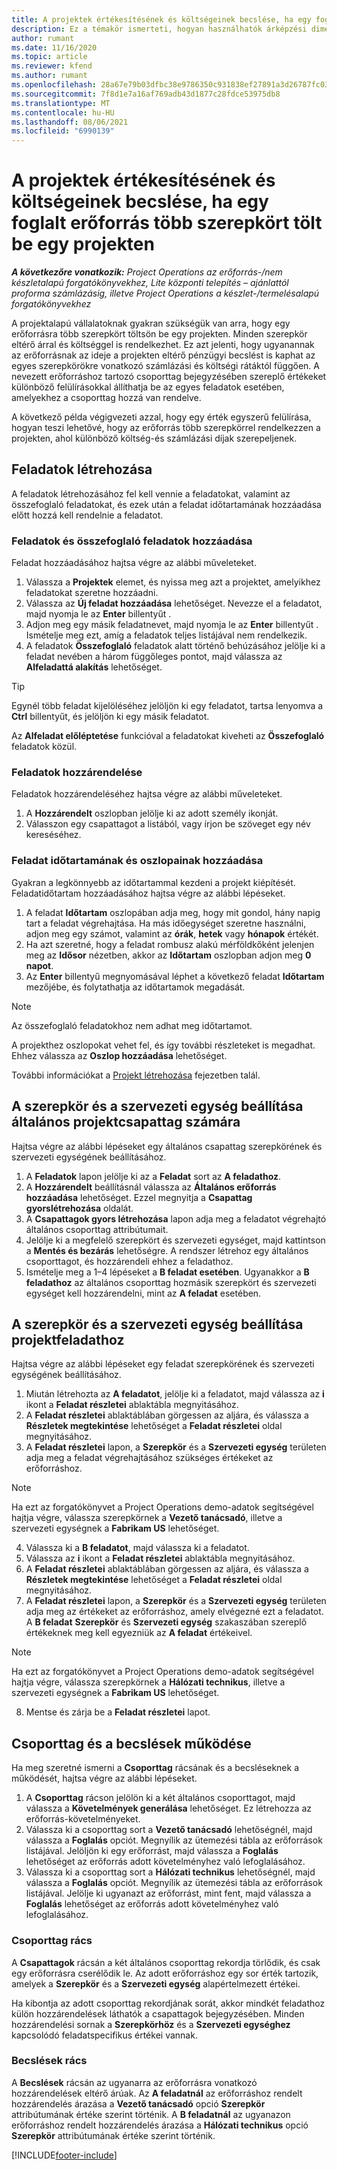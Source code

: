 ```yaml
---
title: A projektek értékesítésének és költségeinek becslése, ha egy foglalt erőforrás több szerepkört tölt be egy projekten
description: Ez a témakör ismerteti, hogyan használhatók árképzési dimenziók a több szerepkörrel rendelkező erőforrásra vonatkozó árképzési és költségszámítási becslések támogatására.
author: rumant
ms.date: 11/16/2020
ms.topic: article
ms.reviewer: kfend
ms.author: rumant
ms.openlocfilehash: 28a67e79b03dfbc38e9786350c931838ef27891a3d26787fc0334e0572528228
ms.sourcegitcommit: 7f8d1e7a16af769adb43d1877c28fdce53975db8
ms.translationtype: MT
ms.contentlocale: hu-HU
ms.lasthandoff: 08/06/2021
ms.locfileid: "6990139"
---
```

# <a name="estimate-project-sales-and-costs-when-a-bookable-resource-fills-multiple-roles-on-a-project"></a>A projektek értékesítésének és költségeinek becslése, ha egy foglalt erőforrás több szerepkört tölt be egy projekten 

_**A következőre vonatkozik:** Project Operations az erőforrás-/nem készletalapú forgatókönyvekhez, Lite központi telepítés – ajánlattól proforma számlázásig, illetve Project Operations a készlet-/termelésalapú forgatókönyvekhez_ 

A projektalapú vállalatoknak gyakran szükségük van arra, hogy egy erőforrásra több szerepkört töltsön be egy projekten. Minden szerepkör eltérő árral és költséggel is rendelkezhet. Ez azt jelenti, hogy ugyanannak az erőforrásnak az ideje a projekten eltérő pénzügyi becslést is kaphat az egyes szerepkörökre vonatkozó számlázási és költségi rátáktól függően. A nevezett erőforráshoz tartozó csoporttag bejegyzésében szereplő értékeket különböző felülírásokkal állíthatja be az egyes feladatok esetében, amelyekhez a csoporttag hozzá van rendelve.

A következő példa végigvezeti azzal, hogy egy érték egyszerű felülírása, hogyan teszi lehetővé, hogy az erőforrás több szerepkörrel rendelkezzen a projekten, ahol különböző költség-és számlázási díjak szerepeljenek.

## <a name="create-tasks"></a>Feladatok létrehozása
A feladatok létrehozásához fel kell vennie a feladatokat, valamint az összefoglaló feladatokat, és ezek után a feladat időtartamának hozzáadása előtt hozzá kell rendelnie a feladatot. 

### <a name="add-tasks-and-summary-tasks"></a>Feladatok és összefoglaló feladatok hozzáadása
Feladat hozzáadásához hajtsa végre az alábbi műveleteket.

1. Válassza a **Projektek** elemet, és nyissa meg azt a projektet, amelyikhez feladatokat szeretne hozzáadni.
2. Válassza az **Új feladat hozzáadása** lehetőséget. Nevezze el a feladatot, majd nyomja le az **Enter** billentyűt .
3. Adjon meg egy másik feladatnevet, majd nyomja le az **Enter** billentyűt . Ismételje meg ezt, amíg a feladatok teljes listájával nem rendelkezik.
3. A feladatok **Összefoglaló** feladatok alatt történő behúzásához jelölje ki a feladat nevében a három függőleges pontot, majd válassza az **Alfeladattá alakítás** lehetőséget. 

  > [!TIP]
  > Egynél több feladat kijelöléséhez jelöljön ki egy feladatot, tartsa lenyomva a **Ctrl** billentyűt, és jelöljön ki egy másik feladatot.
  >
  > Az **Alfeladat előléptetése** funkcióval a feladatokat kiveheti az **Összefoglaló** feladatok közül.

### <a name="assign-tasks"></a>Feladatok hozzárendelése

Feladatok hozzárendeléséhez hajtsa végre az alábbi műveleteket.

1. A **Hozzárendelt** oszlopban jelölje ki az adott személy ikonját.
2. Válasszon egy csapattagot a listából, vagy írjon be szöveget egy név kereséséhez.

### <a name="add-task-duration-and-columns"></a>Feladat időtartamának és oszlopainak hozzáadása

Gyakran a legkönnyebb az időtartammal kezdeni a projekt kiépítését. Feladatidőtartam hozzáadásához hajtsa végre az alábbi lépéseket.

1. A feladat **Időtartam** oszlopában adja meg, hogy mit gondol, hány napig tart a feladat végrehajtása. Ha más időegységet szeretne használni, adjon meg egy számot, valamint az **órák**, **hetek** vagy **hónapok** értékét.
2. Ha azt szeretné, hogy a feladat rombusz alakú mérföldkőként jelenjen meg az **Idősor** nézetben, akkor az **Időtartam** oszlopban adjon meg **0 napot**.
3. Az **Enter** billentyű megnyomásával léphet a következő feladat **Időtartam** mezőjébe, és folytathatja az időtartamok megadását.

  > [!NOTE]
  > Az összefoglaló feladatokhoz nem adhat meg időtartamot.

A projekthez oszlopokat vehet fel, és így további részleteket is megadhat. Ehhez válassza az **Oszlop hozzáadása** lehetőséget. 

További információkat a [Projekt létrehozása](https://support.microsoft.com/en-us/office/create-a-project-a5b5e823-fb2e-45fd-be00-7d84422d9749) fejezetben talál.

## <a name="set-up-the-role-and-organization-unit-for-a-generic-project-team-member"></a>A szerepkör és a szervezeti egység beállítása általános projektcsapattag számára
Hajtsa végre az alábbi lépéseket egy általános csapattag szerepkörének és szervezeti egységének beállításához.

1. A **Feladatok** lapon jelölje ki az a **Feladat** sort az **A feladathoz**. 
2. A **Hozzárendelt** beállításnál válassza az **Általános erőforrás hozzáadása** lehetőséget. Ezzel megnyitja a **Csapattag gyorslétrehozása** oldalát.
3. A **Csapattagok gyors létrehozása** lapon adja meg a feladatot végrehajtó általános csoporttag attribútumait.
4. Jelölje ki a megfelelő szerepkört és szervezeti egységet, majd kattintson a **Mentés és bezárás** lehetőségre. A rendszer létrehoz egy általános csoporttagot, és hozzárendeli ehhez a feladathoz. 
5. Ismételje meg a 1–4 lépéseket a **B feladat esetében**. Ugyanakkor a **B feladathoz** az általános csoporttag hozmásik szerepkört és szervezeti egységet kell hozzárendelni, mint az **A feladat** esetében. 

## <a name="set-up-the-role-and-organization-unit-for-a-project-task"></a>A szerepkör és a szervezeti egység beállítása projektfeladathoz
Hajtsa végre az alábbi lépéseket egy feladat szerepkörének és szervezeti egységének beállításához.

1. Miután létrehozta az **A feladatot**, jelölje ki a feladatot, majd válassza az **i** ikont a **Feladat részletei** ablaktábla megnyitásához. 
2. A **Feladat részletei** ablaktáblában görgessen az aljára, és válassza a **Részletek megtekintése** lehetőséget a **Feladat részletei** oldal megnyitásához.
3. A **Feladat részletei** lapon, a **Szerepkör** és a **Szervezeti egység** területen adja meg a feladat végrehajtásához szükséges értékeket az erőforráshoz. 

  > [!NOTE]
  > Ha ezt az forgatókönyvet a Project Operations demo-adatok segítségével hajtja végre, válassza szerepkörnek a **Vezető tanácsadó**, illetve a szervezeti egységnek a **Fabrikam US** lehetőséget.

4. Válassza ki a **B feladatot**, majd válassza ki a feladatot.
5. Válassza az **i** ikont a **Feladat részletei** ablaktábla megnyitásához. 
6. A **Feladat részletei** ablaktáblában görgessen az aljára, és válassza a **Részletek megtekintése** lehetőséget a **Feladat részletei** oldal megnyitásához.
7. A **Feladat részletei** lapon, a **Szerepkör** és a **Szervezeti egység** területen adja meg az értékeket az erőforráshoz, amely elvégezné ezt a feladatot. A **B feladat** **Szerepkör** és **Szervezeti egység** szakaszában szereplő értékeknek meg kell egyezniük az **A feladat** értékeivel. 

  > [!NOTE]
  > Ha ezt az forgatókönyvet a Project Operations demo-adatok segítségével hajtja végre, válassza szerepkörnek a **Hálózati technikus**, illetve a szervezeti egységnek a **Fabrikam US** lehetőséget.

8. Mentse és zárja be a **Feladat részletei** lapot. 

## <a name="team-member-and-estimates-behavior"></a>Csoporttag és a becslések működése 
Ha meg szeretné ismerni a **Csoporttag** rácsának és a becsléseknek a működését, hajtsa végre az alábbi lépéseket.

1. A **Csoporttag** rácson jelölön ki a két általános csoporttagot, majd válassza a **Követelmények generálása** lehetőséget. Ez létrehozza az erőforrás-követelményeket. 
2. Válassza ki a csoporttag sort a **Vezető tanácsadó** lehetőségnél, majd válassza a **Foglalás** opciót. Megnyílik az ütemezési tábla az erőforrások listájával. Jelöljön ki egy erőforrást, majd válassza a **Foglalás** lehetőséget az erőforrás adott követelményhez való lefoglalásához.
3. Válassza ki a csoporttag sort a **Hálózati technikus** lehetőségnél, majd válassza a **Foglalás** opciót. Megnyílik az ütemezési tábla az erőforrások listájával. Jelölje ki ugyanazt az erőforrást, mint fent, majd válassza a **Foglalás** lehetőséget az erőforrás adott követelményhez való lefoglalásához.

### <a name="team-member-grid"></a>Csoporttag rács 

A **Csapattagok** rácsán a két általános csoporttag rekordja törlődik, és csak egy erőforrásra cserélődik le. Az adott erőforráshoz egy sor érték tartozik, amelyek a **Szerepkör** és a **Szervezeti egység** alapértelmezett értékei.

Ha kibontja az adott csoporttag rekordjának sorát, akkor mindkét feladathoz külön hozzárendelések láthatók a csapattagok bejegyzésében. Minden hozzárendelési sornak a **Szerepkörhöz** és a **Szervezeti egységhez** kapcsolódó feladatspecifikus értékei vannak. 

### <a name="estimates-grid"></a>Becslések rács 

A **Becslések** rácsán az ugyanarra az erőforrásra vonatkozó hozzárendelések eltérő árúak. Az **A feladatnál** az erőforráshoz rendelt hozzárendelés árazása a **Vezető tanácsadó** opció **Szerepkör** attribútumának értéke szerint történik. A **B feladatnál** az ugyanazon erőforráshoz rendelt hozzárendelés árazása a **Hálózati technikus** opció **Szerepkör** attribútumának értéke szerint történik.


[!INCLUDE[footer-include](../includes/footer-banner.md)]